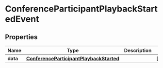 # ConferenceParticipantPlaybackStartedEvent

## Properties
Name | Type | Description | Notes
------------ | ------------- | ------------- | -------------
**data** | [**ConferenceParticipantPlaybackStarted**](ConferenceParticipantPlaybackStarted.md) |  |  [optional]
